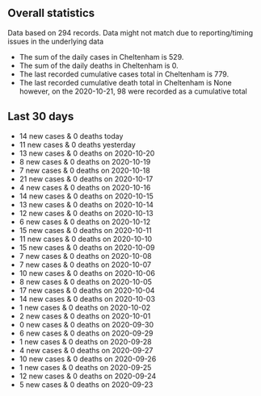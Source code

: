 <!-- summary_marker starts -->
## Overall statistics

 Data based on 294 records. Data might not match due to reporting/timing issues in the underlying data

- The sum of the daily cases in Cheltenham is 529.
- The sum of the daily deaths in Cheltenham is 0.
- The last recorded cumulative cases total in Cheltenham is 779.
- The last recorded cumulative death total in Cheltenham is None however, on the 2020-10-21, 98 were recorded as a cumulative total

## Last 30 days

- 14 new cases & 0 deaths today
- 11 new cases & 0 deaths yesterday
- 13 new cases & 0 deaths on 2020-10-20
- 8 new cases & 0 deaths on 2020-10-19
- 7 new cases & 0 deaths on 2020-10-18
- 21 new cases & 0 deaths on 2020-10-17
- 4 new cases & 0 deaths on 2020-10-16
- 14 new cases & 0 deaths on 2020-10-15
- 13 new cases & 0 deaths on 2020-10-14
- 12 new cases & 0 deaths on 2020-10-13
- 6 new cases & 0 deaths on 2020-10-12
- 15 new cases & 0 deaths on 2020-10-11
- 11 new cases & 0 deaths on 2020-10-10
- 15 new cases & 0 deaths on 2020-10-09
- 7 new cases & 0 deaths on 2020-10-08
- 7 new cases & 0 deaths on 2020-10-07
- 10 new cases & 0 deaths on 2020-10-06
- 8 new cases & 0 deaths on 2020-10-05
- 17 new cases & 0 deaths on 2020-10-04
- 14 new cases & 0 deaths on 2020-10-03
- 1 new cases & 0 deaths on 2020-10-02
- 2 new cases & 0 deaths on 2020-10-01
- 0 new cases & 0 deaths on 2020-09-30
- 6 new cases & 0 deaths on 2020-09-29
- 1 new cases & 0 deaths on 2020-09-28
- 4 new cases & 0 deaths on 2020-09-27
- 10 new cases & 0 deaths on 2020-09-26
- 1 new cases & 0 deaths on 2020-09-25
- 12 new cases & 0 deaths on 2020-09-24
- 5 new cases & 0 deaths on 2020-09-23

<!-- summary_marker ends -->
